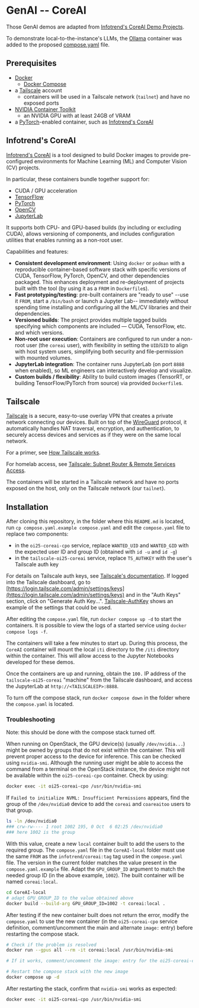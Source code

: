 # GenAI -- CoreAI

Those GenAI demos are adapted from [Infotrend's CoreAI Demo Projects](https://github.com/Infotrend-Inc/CoreAI-DemoProjects).

To demonstrate local-to-the-instance's LLMs, the [Ollama](https://github.com/ollama/ollama) container was added to the proposed [compose.yaml](./compose.yaml) file.

## Prerequisites

- [Docker](https://docs.docker.com/get-docker/)
  - [Docker Compose](https://docs.docker.com/compose/)
- a [Tailscale](https://tailscale.com/) account
  - containers will be used in a Tailscale network (`tailnet`) and have no exposed ports
- [NVIDIA Container Toolkit](https://docs.nvidia.com/datacenter/cloud-native/container-toolkit/install-guide.html)
  - an NVIDIA GPU with at least 24GB of VRAM
- a [PyTorch](https://pytorch.org/)-enabled container, such as [Infotrend's CoreAI](https://github.com/Infotrend-Inc/CoreAI)

## Infotrend's CoreAI

[Infotrend's CoreAI](https://github.com/Infotrend-Inc/CoreAI) is a tool designed to build Docker images to provide pre-configured environments for Machine Learning (ML) and Computer Vision (CV) projects.

In particular, these containers bundle together support for:

- CUDA / GPU acceleration
- [TensorFlow](https://www.tensorflow.org/)
- [PyTorch](https://pytorch.org/)
- [OpenCV](https://opencv.org/)
- [JupyterLab](https://jupyter.org/)

It supports both CPU- and GPU-based builds (by including or excluding CUDA), allows versioning of components, and includes configuration utilities that enables running as a non-root user.

Capabilities and features:

- **Consistent development environment**: Using `docker` or `podman` with a reproducible container-based software stack with specific versions of CUDA, TensorFlow, PyTorch, OpenCV, and other dependencies packaged. This enhances deployment and re-deployment of projects built with the tool (by using it as a `FROM` in `Dockerfile`s).
- **Fast prototyping/testing**: pre-built containers are "ready to use" --use it `FROM`, start a `/bin/bash` or launch a Jupyter Lab-- immediately without spending time installing and configuring all the ML/CV libraries and their dependencies.
- **Versioned builds**: The project provides multiple tagged builds specifying which components are included — CUDA, TensorFlow, etc. and which versions.
- **Non-root user execution**: Containers are configured to run under a non-root user (the `coreai` user), with flexibility in setting the `UID`/`GID` to align with host system users, simplifying both security and file-permission with mounted volumes.
- **JupyterLab integration**: The container runs JupyterLab (on port `8888` when enabled), so ML engineers can interactively develop and visualize.
- **Custom builds / flexibility**: Ability to build custom images (TensorRT, or building TensorFlow/PyTorch from source) via provided `Dockerfile`s.

## Tailscale

[Tailscale](https://tailscale.com/) is a secure, easy-to-use overlay VPN that creates a private network connecting our devices.
Built on top of the [WireGuard](https://www.wireguard.com/) protocol, it automatically handles NAT traversal, encryption, and authentication, to securely access devices and services as if they were on the same local network.

For a primer, see [How Tailscale works](https://tailscale.com/blog/how-tailscale-works).

For homelab access, see [Tailscale: Subnet Router & Remote Services Access](https://www.gkr.one/blg-20250323-tailscale).

The containers will be started in a Tailscale network and have no ports exposed on the host, only on the Tailscale network (our `tailnet`).

## Installation

After cloning this repository, in the folder where this `README.md` is located, run `cp compose.yaml.example compose.yaml` and edit the `compose.yaml` file to replace two components:

- in the `oi25-coreai-cpo` service, replace `WANTED_UID` and `WANTED_GID` with the expected user ID and group ID (obtained with `id -u` and `id -g`)
- in the `tailscale-oi25-coreai` service, replace `TS_AUTHKEY` with the user's Tailscale auth key

For details on Tailscale auth keys, see [Tailscale's documentation](https://tailscale.com/kb/1282/docker).
If logged into the Tailscale dashboard, go to [https://login.tailscale.com/admin/settings/keys](https://login.tailscale.com/admin/settings/keys) and in the "Auth Keys" section, click on "Generate Auth Key...". [Tailscale-AuthKey](./Tailscale-AuthKey.png) shows an example of the settings that could be used.

After editing the `compose.yaml` file, run `docker compose up -d` to start the containers. It is possible to view the logs of a started service using `docker compose logs -f`.

The containers will take a few minutes to start up. During this process, the `CoreAI` container will mount the local `iti` directory to the `/iti` directory within the container. This will allow access to the Jupyter Notebooks developed for these demos.

Once the containers are up and running, obtain the `100.` IP address of the `tailscale-oi25-coreai` "machine" from the Tailscale dashboard, and access the JupyterLab at `http://<TAILSCALEIP>:8888`.

To turn off the compose stack, run `docker compose down` in the folder where the `compose.yaml` is located.

### Troubleshooting

Note: this should be done with the compose stack turned off.

When running on OpenStack, the GPU device(s) (usually `/dev/nvidia...`) might be owned by groups that do not exist within the container.
This will prevent proper access to the device for inference.
This can be checked using `nvidia-smi`. Although the running user might be able to access the command from a terminal on the OpenStack instance, the device might not be available within the `oi25-coreai-cpo` container. Check by using:

```bash
docker exec -it oi25-coreai-cpo /usr/bin/nvidia-smi
```

If `Failed to initialize NVML: Insufficient Permissions` appears, find the group of the `/dev/nvidia0` device to add the `coreai` and `coareaitoo` users to that group.

```bash
ls -ln /dev/nvidia0
### crw-rw---- 1 root 1002 195, 0 Oct  6 02:25 /dev/nvidia0
### here 1002 is the group
```

With this value, create a new `local` container built to add the users to the required group.
The `compose.yaml` file in the `CoreAI-local` folder must use the same `FROM` as the `infotrend/coreai:tag` tag used in the `compose.yaml` file. The version in the current folder matches the value present in the `compose.yaml.example` file. Adapt the `GPU_GROUP_ID` argument to match the needed group ID (in the above example, `1002`). The built container will be named `coreai:local`.

```bash
cd CoreAI-local
# adapt GPU_GROUP_ID to the value obtained above
docker build --build-arg GPU_GROUP_ID=1002 -t coreai:local .
```

After testing if the new container built does not return the error, modify the `compose.yaml` to use the new container (in the `oi25-coreai-cpo` service definition, comment/uncomment the main and alternate `image:` entry) before restarting the compose stack.

```bash
# Check if the problem is resolved
docker run --gpus all --rm -it coreai:local /usr/bin/nvidia-smi

# If it works, comment/uncomment the image: entry for the oi25-coreai-cpo service to replace the `image` field with `coreai:local`

# Restart the compose stack with the new image
docker compose up -d
```

After restarting the stack, confirm that `nvidia-smi` works as expected:

```bash
docker exec -it oi25-coreai-cpo /usr/bin/nvidia-smi
```
